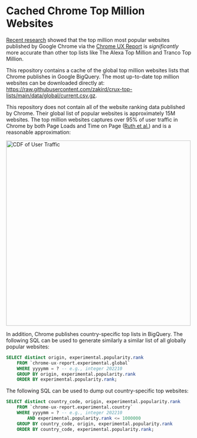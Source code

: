 # Cached Chrome Top Million Websites

[Recent research](https://zakird.com/papers/toplists.pdf) showed that the top
million most popular websites published by Google Chrome via the [Chrome UX
Report](https://developer.chrome.com/docs/crux/) is _significantly_ more
accurate than other top lists like The Alexa Top Million and Tranco Top
Million.

This repository contains a cache of the global top million websites lists that
Chrome publishes in Google BigQuery. The most up-to-date top million websites
can be downloaded directly at:
https://raw.githubusercontent.com/zakird/crux-top-lists/main/data/global/current.csv.gz.

This repository does not contain all of the website ranking data published by
Chrome. Their global list of popular websites is approximately 15M websites.
The top million websites captures over 95% of user traffic in Chrome by both
Page Loads and Time on Page ([Ruth et
al.](https://zakird.com/papers/browsing.pdf)) and is a reasonable
approximation:

<img width="500" alt="CDF of User Traffic" src="https://user-images.githubusercontent.com/201296/210084850-a31e3d5d-7108-48aa-8271-c05a7ee10a23.png">

In addition, Chrome publishes country-specific top lists in BigQuery. The
following SQL can be used to generate similarly a similar list of all globally
popular websites:

```sql
SELECT distinct origin, experimental.popularity.rank
    FROM `chrome-ux-report.experimental.global`
    WHERE yyyymm = ? -- e.g., integer 202210
    GROUP BY origin, experimental.popularity.rank
    ORDER BY experimental.popularity.rank;
```

The following SQL can be used to dump out country-specific top websites:

```sql
SELECT distinct country_code, origin, experimental.popularity.rank
    FROM `chrome-ux-report.experimental.country`
    WHERE yyyymm = ? -- e.g., integer 202210
		AND experimental.popularity.rank <= 1000000
    GROUP BY country_code, origin, experimental.popularity.rank
    ORDER BY country_code, experimental.popularity.rank;
```
